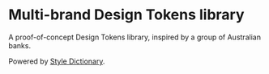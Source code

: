 # Multi-brand Design Tokens library

A proof-of-concept Design Tokens library, inspired by a group of Australian banks.

Powered by [Style Dictionary](https://github.com/amzn/style-dictionary).

